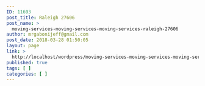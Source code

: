 ```yaml
---
ID: 11693
post_title: Raleigh 27606
post_name: >
  moving-services-moving-services-moving-services-raleigh-27606
author: mrgabonijeff@gmail.com
post_date: 2018-03-28 01:50:05
layout: page
link: >
  http://localhost/wordpress/moving-services-moving-services-moving-services-raleigh-27606/
published: true
tags: [ ]
categories: [ ]
---
```

